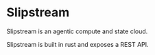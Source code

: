 # Slipstream 

Slipstream is an agentic compute and state cloud.

Slipstream is built in rust and exposes a REST API.

